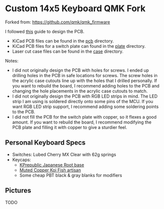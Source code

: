 # Custom 14x5 Keyboard QMK Fork

Forked from: https://github.com/qmk/qmk_firmware

I followed [this](https://github.com/ruiqimao/keyboard-pcb-guide) guide to design the PCB.

- KiCad PCB files can be found in the [pcb](pcb) directory.
- KiCad PCB files for a switch plate can found in the [plate](plate) directory.
- Laser cut case files can be found in the [case](case) directory.

Notes:
- I did not originally design the PCB with holes for screws. I ended up drilling
  holes in the PCB in safe locations for screws. The screw holes in the acrylic
  case cutouts line up with the holes that I drilled personally. If you want to
  rebuild the board, I recommend adding holes to the PCB and changing the hole
  placements in the acrylic case cutouts to match.
- I did not originally design the PCB with RGB LED strips in mind. The LED strip
  I am using is soldered directly onto some pins of the MCU. If you want RGB LED
  strip support, I recommend adding some soldering points to the PCB.
- I did not fill the PCB for the switch plate with copper, so it flexes a good
  amount. If you want to rebuild the board, I recommend modifying the PCB plate
  and filling it with copper to give a sturdier feel.

## Personal Keyboard Specs

- Switches: Lubed Cherry MX Clear with 62g springs
- Keycaps:
  - [KPrepublic Japanese Root base](https://kprepublic.com/collections/pbt-dye-sub-keycaps/products/kprepublic-139-japanese-root-japan-black-font-language-cherry-profile-dye-sub-keycap-pbt-for-gh60-xd60-xd84-cospad-tada68-87-104)
  - [Muted Copper Koi Fish artisan](https://www.etsy.com/shop/DreamKaps?ref=from_order_confirm_drawer_receipt_modal)
  - Some cheap PBT black & gray blanks for modifiers

## Pictures

TODO

